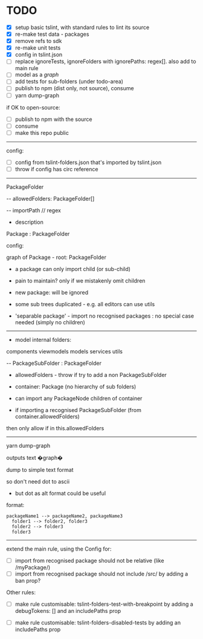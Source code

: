 # TODO

- [x] setup basic tslint, with standard rules to lint its source
- [x] re-make test data - packages
- [x] remove refs to sdk
- [x] re-make unit tests
- [x] config in tslint.json
- [ ] replace ignoreTests, ignoreFolders with ignorePaths: regex[]. also add to main rule
- [ ] model as a _graph_
- [ ] add tests for sub-folders (under todo-area)
- [ ] publish to npm (dist only, not source), consume
- [ ] yarn dump-graph

if OK to open-source:

- [ ] publish to npm with the source
- [ ] consume
- [ ] make this repo public

---

config:

- [ ] config from tslint-folders.json that's imported by tslint.json
- [ ] throw if config has circ reference

---

PackageFolder

-- allowedFolders: PackageFolder[]

-- importPath // regex

- description

Package : PackageFolder

config:

graph of Package - root: PackageFolder

- a package can only import child (or sub-child)

- pain to maintain? only if we mistakenly omit children

- new package: will be ignored

- some sub trees duplicated - e.g. all editors can use utils

- 'separable package' - import no recognised packages : no special case needed (simply no children)

---

- model internal folders:

components
viewmodels
models
services
utils

-- PackageSubFolder : PackageFolder

- allowedFolders - throw if try to add a non PackageSubFolder

- container: Package (no hierarchy of sub folders)

- can import any PackageNode children of container

- if importing a recognised PackageSubFolder (from container.allowedFolders)

then only allow if in this.allowedFolders

---

yarn dump-graph

outputs text �graph�

dump to simple text format

so don't need dot to ascii

- but dot as alt format could be useful

format:

```
packageName1 --> packageName2, packageName3
  folder1 --> folder2, folder3
  folder2 --> folder3
  folder3
```

---

extend the main rule, using the Config for:

- [ ] import from recognised package should not be relative (like /myPackage/)
- [ ] import from recognised package should not include /src/
by adding a ban prop?

Other rules:

- [ ] make rule customisable: tslint-folders-test-with-breakpoint
by adding a debugTokens: [] and an includePaths prop

- [ ] make rule customisable: tslint-folders-disabled-tests
by adding an includePaths prop
